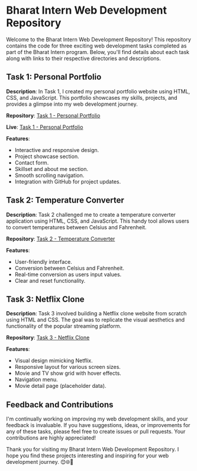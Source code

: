 # Bharat Intern Web Development Repository

Welcome to the Bharat Intern Web Development Repository! This repository contains the code for three exciting web development tasks completed as part of the Bharat Intern program. Below, you'll find details about each task along with links to their respective directories and descriptions.

## Task 1: Personal Portfolio

**Description**: In Task 1, I created my personal portfolio website using HTML, CSS, and JavaScript. This portfolio showcases my skills, projects, and provides a glimpse into my web development journey.

**Repository**: [Task 1 - Personal Portfolio](https://github.com/Mohasindawal/BharatIntern/tree/main/Task1-Portfolio)

**Live**: [Task 1 - Personal Portfolio](https://mohasindawal.github.io/Portfolio/)

**Features**:
- Interactive and responsive design.
- Project showcase section.
- Contact form.
- Skillset and about me section.
- Smooth scrolling navigation.
- Integration with GitHub for project updates.

## Task 2: Temperature Converter

**Description**: Task 2 challenged me to create a temperature converter application using HTML, CSS, and JavaScript. This handy tool allows users to convert temperatures between Celsius and Fahrenheit.

**Repository**: [Task 2 - Temperature Converter](https://github.com/Mohasindawal/BharatIntern/tree/main/Task2-TemperatureConverter)

**Features**:
- User-friendly interface.
- Conversion between Celsius and Fahrenheit.
- Real-time conversion as users input values.
- Clear and reset functionality.

## Task 3: Netflix Clone

**Description**: Task 3 involved building a Netflix clone website from scratch using HTML and CSS. The goal was to replicate the visual aesthetics and functionality of the popular streaming platform.

**Repository**: [Task 3 - Netflix Clone](https://github.com/Mohasindawal/BharatIntern/tree/main/Task3-NetflixClone)

**Features**:
- Visual design mimicking Netflix.
- Responsive layout for various screen sizes.
- Movie and TV show grid with hover effects.
- Navigation menu.
- Movie detail page (placeholder data).


## Feedback and Contributions

I'm continually working on improving my web development skills, and your feedback is invaluable. If you have suggestions, ideas, or improvements for any of these tasks, please feel free to create issues or pull requests. Your contributions are highly appreciated!

Thank you for visiting my Bharat Intern Web Development Repository. I hope you find these projects interesting and inspiring for your web development journey. 😊🌐🚀
